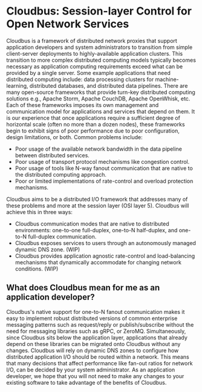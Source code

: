 # Cloudbus: Session-layer Control for Open Network Services
Cloudbus is a framework of distributed network proxies that support application developers and system administrators to transition from simple client-server deployments to 
highly-available application clusters. This transition to more complex distributed computing models typically becomes necessary as application computing requirements exceed what can 
be provided by a single server. Some example applications that need distributed computing include: data processing clusters for machine-learning, distributed 
databases, and distributed data pipelines. There are many open-source frameworks that provide turn-key distributed computing solutions e.g., Apache Storm, Apache 
CouchDB, Apache OpenWhisk, etc. Each of these frameworks imposes its own management and communication model for applications and services that depend on them. It is 
our experience that once applications require a sufficient degree of horizontal scale (often no more than a dozen nodes), these frameworks begin to exhibit signs of poor 
performance due to poor configuration, design limitations, or both. Common problems include:

- Poor usage of the available network bandwidth in the data pipeline between distributed services.
- Poor usage of transport protocol mechanisms like congestion control.
- Poor usage of tools like N-way fanout communication that are native to the distributed computing approach.
- Poor or limited implementations of rate-control and overload protection mechanisms.

Cloudbus aims to be a distributed I/O framework that addresses many of these problems and more at the session layer (OSI layer 5). Cloudbus will achieve this in three ways:

- Cloudbus communication modes that are native to distributed environments: one-to-one full-duplex, one-to-N half-duplex, and one-to-N full-duplex communication.
- Cloudbus exposes services to users through an autonomously managed dynamic DNS zone. (WIP)
- Cloudbus provides application agnostic rate-control and load-balancing mechanisms that dynamically accommodate for changing network conditions. (WIP)

## What does Cloudbus mean for me as an application developer?
Cloudbus's native support for one-to-N fanout communication makes it easy to implement robust distributed versions of common enterprise messaging patterns such as request/reply or 
publish/subscribe without the need for messaging libraries such as gRPC, or ZeroMQ. Simultaneously, since Cloudbus sits below the application layer, applications that already depend on 
these libraries can be migrated onto Cloudbus without any changes. Cloudbus will rely on dynamic DNS zones to configure how distributed application I/O should be routed within a 
network. This means that many decisions that affect performance like fan-out ratios for network I/O, can be decided by your system administrator. As an application developer, we hope 
that you will not need to make any changes to your existing software to take advantage of the benefits of Cloudbus.